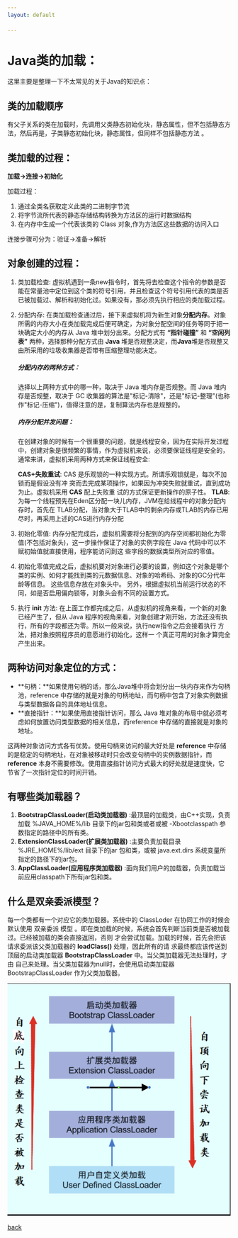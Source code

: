 ```yaml
---
layout: default

---
```


# Java类的加载：

这里主要是整理一下不太常见的关于Java的知识点：

## 类的加载顺序

有父子关系的类在加载时，先调用父类静态初始化块，静态属性，但不包括静态方法，然后再是，子类静态初始化块，静态属性，但同样不包括静态方法 。



## 类加载的过程：

**加载->连接->初始化**

加载过程：

1. 通过全类名获取定义此类的二进制字节流
2. 将字节流所代表的静态存储结构转换为方法区的运行时数据结构
3. 在内存中生成一个代表该类的 Class 对象,作为方法区这些数据的访问入口

连接步骤可分为：验证->准备->解析



## 对象创建的过程：

1. 类加载检查: 虚拟机遇到一条new指令时，首先将去检查这个指令的参数是否能在常量池中定位到这个类的符号引用，并且检查这个符号引用代表的类是否已被加载过、解析和初始化过。如果没有，那必须先执行相应的类加载过程。

2. 分配内存: 在类加载检查通过后，接下来虚拟机将为新生对象**分配内存**。对象所需的内存大小在类加载完成后便可确定，为对象分配空间的任务等同于把一块确定大小的内存从 Java 堆中划分出来。分配方式有 **“**指针碰撞**”** 和 **“**空闲列表**”** 两种，选择那种分配方式由 **Java** 堆是否规整决定，而**Java**堆是否规整又由所采用的垃圾收集器是否带有压缩整理功能决定。

   ##### 分配内存的两种方式：

   选择以上两种方式中的哪一种，取决于 Java 堆内存是否规整。而 Java 堆内存是否规整，取决于 GC 收集器的算法是"标记-清除"，还是"标记-整理"(也称作"标记-压缩")，值得注意的是，复制算法内存也是规整的。

   ##### 内存分配并发问题：

   在创建对象的时候有一个很重要的问题，就是线程安全，因为在实际开发过程中，创建对象是很频繁的事情，作为虚拟机来说，必须要保证线程是安全的，通常来讲，虚拟机采用两种方式来保证线程安全:

   **CAS+失败重试**: CAS 是乐观锁的一种实现方式。所谓乐观锁就是，每次不加锁而是假设没有冲 突而去完成某项操作，如果因为冲突失败就重试，直到成功为止。虚拟机采用 **CAS** 配上失败重 试的方式保证更新操作的原子性。
    **TLAB**: 为每一个线程预先在Eden区分配一块儿内存，JVM在给线程中的对象分配内存时，首先在 TLAB分配，当对象大于TLAB中的剩余内存或TLAB的内存已用尽时，再采用上述的CAS进行内存分配

3. 初始化零值: 内存分配完成后，虚拟机需要将分配到的内存空间都初始化为零值(不包括对象头)，这一步操作保证了对象的实例字段在 Java 代码中可以不赋初始值就直接使用，程序能访问到这 些字段的数据类型所对应的零值。

4. 初始化零值完成之后，虚拟机要对对象进行必要的设置，例如这个对象是哪个类的实例、如何才能找到类的元数据信息、对象的哈希码、对象的GC分代年龄等信息。 这些信息存放在对象头中。 另外，根据虚拟机当前运行状态的不同，如是否启用偏向锁等，对象头会有不同的设置方式。

5. 执行 **init** 方法: 在上面工作都完成之后，从虚拟机的视⻆来看，一个新的对象已经产生了，但从 Java 程序的视⻆来看，对象创建才刚开始，<init>方法还没有执行，所有的字段都还为零。所以一般来说，执行new指令之后会接着执行 <init> 方法，把对象按照程序员的意愿进行初始化，这样一 个真正可用的对象才算完全产生出来。



## 两种访问对象定位的方式：

- **句柄：**如果使用句柄的话，那么Java堆中将会划分出一块内存来作为句柄池，reference 中存储的就是对象的句柄地址，而句柄中包含了对象实例数据与类型数据各自的具体地址信息。
- **直接指针：**如果使用直接指针访问，那么 Java 堆对象的布局中就必须考虑如何放置访问类型数据的相关信息，而reference 中存储的直接就是对象的地址。

这两种对象访问方式各有优势。使用句柄来访问的最大好处是 **reference** 中存储的是稳定的句柄地址，在对象被移动时只会改变句柄中的实例数据指针，而 **reference** 本身不需要修改。使用直接指针访问方式最大的好处就是速度快，它节省了一次指针定位的时间开销。



## 有哪些类加载器？

1. **BootstrapClassLoader(**启动类加载器**)** :最顶层的加载类，由C++实现，负责加载 %JAVA_HOME%/lib 目录下的jar包和类或者或被 -Xbootclasspath 参数指定的路径中的所有类。
2. **ExtensionClassLoader(**扩展类加载器**)** :主要负责加载目录 %JRE_HOME%/lib/ext 目录下的jar 包和类，或被 java.ext.dirs 系统变量所指定的路径下的jar包。
3. **AppClassLoader(**应用程序类加载器**)** :面向我们用户的加载器，负责加载当前应用classpath下所有jar包和类。



## 什么是双亲委派模型？

每一个类都有一个对应它的类加载器。系统中的 ClassLoder 在协同工作的时候会默认使用 双亲委派 模型 。即在类加载的时候，系统会首先判断当前类是否被加载过。已经被加载的类会直接返回，否则 才会尝试加载。加载的时候，首先会把该请求委派该父类加载器的 **loadClass()** 处理，因此所有的请 求最终都应该传送到顶层的启动类加载器 **BootstrapClassLoader** 中。当父类加载器无法处理时，才由 自己来处理。当父类加载器为null时，会使用启动类加载器 BootstrapClassLoader 作为父类加载器。

![image-20210706210134633](../resource/img/双亲委派模型.png)

[back](../)

